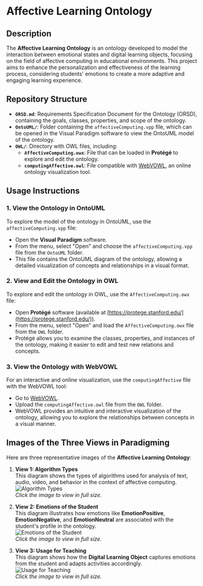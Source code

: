 # Affective Learning Ontology

## Description

The **Affective Learning Ontology** is an ontology developed to model the interaction between emotional states and digital learning objects, focusing on the field of affective computing in educational environments. This project aims to enhance the personalization and effectiveness of the learning process, considering students' emotions to create a more adaptive and engaging learning experience.

## Repository Structure

- **`ORSD.md`**: Requirements Specification Document for the Ontology (ORSD), containing the goals, classes, properties, and scope of the ontology.
- **`OntoUML/`**: Folder containing the `affectiveComputing.vpp` file, which can be opened in the Visual Paradigm software to view the OntoUML model of the ontology.
- **`OWL/`**: Directory with OWL files, including:
  - **`AffectiveComputing.owx`**: File that can be loaded in **Protégé** to explore and edit the ontology.
  - **`computingAffective.owl`**: File compatible with [WebVOWL](https://service.tib.eu/webvowl/), an online ontology visualization tool.

## Usage Instructions

### 1. View the Ontology in OntoUML

To explore the model of the ontology in OntoUML, use the `affectiveComputing.vpp` file:

- Open the **Visual Paradigm** software.
- From the menu, select "Open" and choose the `affectiveComputing.vpp` file from the `OntoUML` folder.
- This file contains the OntoUML diagram of the ontology, allowing a detailed visualization of concepts and relationships in a visual format.

### 2. View and Edit the Ontology in OWL

To explore and edit the ontology in OWL, use the `AffectiveComputing.owx` file:

- Open **Protégé** software (available at [https://protege.stanford.edu/](https://protege.stanford.edu/)).
- From the menu, select "Open" and load the `AffectiveComputing.owx` file from the `OWL` folder.
- Protégé allows you to examine the classes, properties, and instances of the ontology, making it easier to edit and test new relations and concepts.

### 3. View the Ontology with WebVOWL

For an interactive and online visualization, use the `computingAffective` file with the WebVOWL tool:

- Go to [WebVOWL](https://service.tib.eu/webvowl/).
- Upload the `computingAffective.owl` file from the `OWL` folder.
- WebVOWL provides an intuitive and interactive visualization of the ontology, allowing you to explore the relationships between concepts in a visual manner.

## **Images of the Three Views in Paradigming**

Here are three representative images of the **Affective Learning Ontology**:

1. **View 1: Algorithm Types**  
   This diagram shows the types of algorithms used for analysis of text, audio, video, and behavior in the context of affective computing.  
   ![Algorithm Types](https://github.com/user-attachments/assets/3cca54e6-5ad7-4f96-a93d-9bd321cc4685)  
   *Click the image to view in full size.*

2. **View 2: Emotions of the Student**  
   This diagram illustrates how emotions like **EmotionPositive**, **EmotionNegative**, and **EmotionNeutral** are associated with the student's profile in the ontology.  
   ![Emotions of the Student](https://github.com/user-attachments/assets/a7737dfd-c7f1-44c1-ad59-b52ad9d9f99e)  
   *Click the image to view in full size.*

3. **View 3: Usage for Teaching**  
   This diagram shows how the **Digital Learning Object** captures emotions from the student and adapts activities accordingly.  
   ![Usage for Teaching](https://github.com/user-attachments/assets/8c84a36b-16e2-43be-b926-2b3bf1b3893d)  
   *Click the image to view in full size.*

